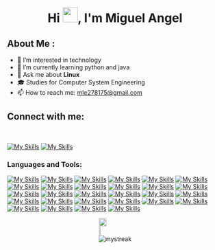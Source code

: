 
<h1 align="center">Hi <img src="https://media.giphy.com/media/hvRJCLFzcasrR4ia7z/giphy.gif" width="35">, I'm Miguel Angel</h1>

## About Me :
- 👀 I’m interested in technology
- 🌱 I’m currently learning python and java
- 💬 Ask me about **Linux**
- 🎓 Studies for Computer System Engineering
- 📫 How to reach me: mle278175@gmail.com

<!-- - ⚡ Fun fact: 🎥 🐧 -->
## Connect with me:

<br>

[![My Skills](https://skillicons.dev/icons?i=instagram)](https://www.instagram.com/miguelanggel_?igsh=MTNsdXl3cjU1OTU5) [![My Skills](https://skillicons.dev/icons?i=linkedin)](https://www.linkedin.com/in/miguel-angel-ba487026b/)
<br>


<!-- LENGUAJES Y HERRAMIENTAS -->
<h3 align="left">Languages and Tools:</h3>

<!--[![My Skills](https://skillicons.dev/icons?i=python,c,cpp,java,js,html,css,r,mysql,php,pycharm,idea,vscode,visualstudio,sublime,atom,eclipse,git,github,powershell,windows,linux,ubuntu,mint,stackoverflow)](https://skillicons.dev) 
-->

<!--[![My Skills](https://skillicons.dev/icons?i=c,cpp,js,html,css)](https://skillicons.dev)-->

[![My Skills](https://skillicons.dev/icons?i=python)](https://www.python.org/) [![My Skills](https://skillicons.dev/icons?i=java)](https://www.java.com/es/)
[![My Skills](https://skillicons.dev/icons?i=c)](https://www.w3schools.com/c/c_intro.php)
[![My Skills](https://skillicons.dev/icons?i=cpp)](https://www.w3schools.com/cpp/cpp_intro.asp)
[![My Skills](https://skillicons.dev/icons?i=js)](https://developer.mozilla.org/es/docs/Web/JavaScript)
[![My Skills](https://skillicons.dev/icons?i=html)](https://developer.mozilla.org/es/docs/Web/HTML)
[![My Skills](https://skillicons.dev/icons?i=css)](https://developer.mozilla.org/es/docs/Web/CSS)
[![My Skills](https://skillicons.dev/icons?i=r)](https://www.r-project.org/)
[![My Skills](https://skillicons.dev/icons?i=php)](https://www.php.net/)
[![My Skills](https://skillicons.dev/icons?i=mysql)](https://www.mysql.com/)
[![My Skills](https://skillicons.dev/icons?i=django)](https://www.djangoproject.com/)
[![My Skills](https://skillicons.dev/icons?i=pycharm)](https://www.jetbrains.com/es-es/pycharm/)
[![My Skills](https://skillicons.dev/icons?i=idea)](https://www.jetbrains.com/es-es/idea/)
[![My Skills](https://skillicons.dev/icons?i=vscode)](https://code.visualstudio.com/)
[![My Skills](https://skillicons.dev/icons?i=visualstudio)](https://visualstudio.microsoft.com/es/)
[![My Skills](https://skillicons.dev/icons?i=sublime)](https://www.sublimetext.com/)
[![My Skills](https://skillicons.dev/icons?i=atom)](https://atom-editor.cc/)
[![My Skills](https://skillicons.dev/icons?i=eclipse)](https://eclipseide.org/)
[![My Skills](https://skillicons.dev/icons?i=git)](https://git-scm.com/)
[![My Skills](https://skillicons.dev/icons?i=github)](https://github.com/)
[![My Skills](https://skillicons.dev/icons?i=powershell)](https://learn.microsoft.com/es-es/powershell/)
[![My Skills](https://skillicons.dev/icons?i=windows)](https://www.microsoft.com/es-mx/windows?r=1)
[![My Skills](https://skillicons.dev/icons?i=linux)](https://www.linux.org/)
[![My Skills](https://skillicons.dev/icons?i=ubuntu)](https://ubuntu.com/)
[![My Skills](https://skillicons.dev/icons?i=mint)](https://linuxmint.com/)
[![My Skills](https://skillicons.dev/icons?i=debian)](https://www.debian.org/index.es.html)
[![My Skills](https://skillicons.dev/icons?i=arch)](https://archlinux.org/)
[![My Skills](https://skillicons.dev/icons?i=stackoverflow)](https://stackoverflow.com/)


<!-- STATS Y LENGUAJES MAS USADOS -->
<div style="display:grid;align-items:center;justify-content:center">
  <img style="height:100%;width:49%;max-width: 100%" src="https://github-readme-stats.vercel.app/api?username=MiguelAnggel&theme=gotham&count_private=true&show_icons=true&include_all_commits=true"/>
  <img style="height:100%;width:49%;max-width: 10%" src="https://github-readme-stats.vercel.app/api/top-langs/?username=MiguelAnggel&layout=compact&theme=gotham&langs_count=8"/>

  <img src="https://github-readme-streak-stats.herokuapp.com/?user=MiguelAnggel&theme=gotham" alt="mystreak"/>
</div>


<!---
MiguelAnggel/MiguelAnggel is a ✨ special ✨ repository because its `README.md` (this file) appears on your GitHub profile.
You can click the Preview link to take a look at your changes.
--->

